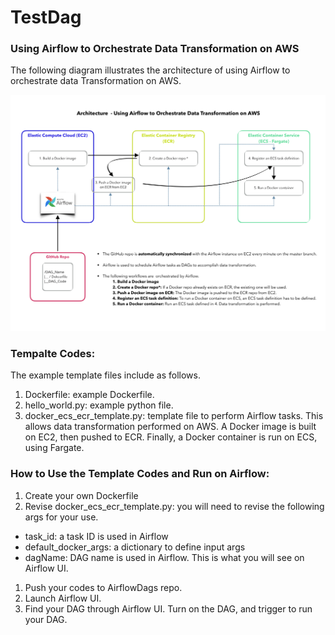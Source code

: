 # TestDag
### Using Airflow to Orchestrate Data Transformation on AWS


The following diagram illustrates the architecture of using Airflow to orchestrate data Transformation on AWS.

![This is a test image](/airflow_v3.png)

### Tempalte Codes:
The example template files include as follows.
1. Dockerfile: example Dockerfile.
1. hello_world.py: example python file.
1. docker_ecs_ecr_template.py: template file to perform Airflow tasks. This allows data transformation performed on AWS. A Docker image is built on EC2, then pushed to ECR. Finally, a Docker container is run on ECS, using Fargate.


### How to Use the Template Codes and Run on Airflow:
1. Create your own Dockerfile
1. Revise docker_ecs_ecr_template.py: you will need to revise the following args for your use.
  * task_id: a task ID is used in Airflow
  * default_docker_args: a dictionary to define input args
  * dagName: DAG name is used in Airflow. This is what you will see on Airflow UI.
1. Push your codes to AirflowDags repo.
1. Launch Airflow UI.
1. Find your DAG through Airflow UI. Turn on the DAG, and trigger to run your DAG.
